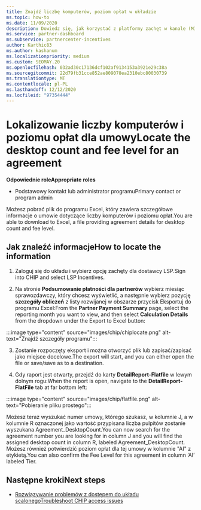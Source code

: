 ```yaml
---
title: Znajdź liczbę komputerów, poziom opłat w układzie
ms.topic: how-to
ms.date: 11/09/2020
description: Dowiedz się, jak korzystać z platformy zachęt w kanale (MIKROUKŁAD), aby znaleźć informacje o liczbie komputerów i poziomie opłaty dla umowy.
ms.service: partner-dashboard
ms.subservice: partnercenter-incentives
author: Karthic83
ms.author: kashanum
ms.localizationpriority: medium
ms.custom: SEOMAY.20
ms.openlocfilehash: 032ad30c17136dcf102af9134153a3921e29c38a
ms.sourcegitcommit: 22d79fb31cce852ae809078ea2310ebc80030739
ms.translationtype: MT
ms.contentlocale: pl-PL
ms.lasthandoff: 12/12/2020
ms.locfileid: "97354444"
---
```

# <a name="locate-the-desktop-count-and-fee-level-for-an-agreement"></a><span data-ttu-id="a78b9-103">Lokalizowanie liczby komputerów i poziomu opłat dla umowy</span><span class="sxs-lookup"><span data-stu-id="a78b9-103">Locate the desktop count and fee level for an agreement</span></span>

<span data-ttu-id="a78b9-104">**Odpowiednie role**</span><span class="sxs-lookup"><span data-stu-id="a78b9-104">**Appropriate roles**</span></span>

- <span data-ttu-id="a78b9-105">Podstawowy kontakt lub administrator programu</span><span class="sxs-lookup"><span data-stu-id="a78b9-105">Primary contact or program admin</span></span>

<span data-ttu-id="a78b9-106">Możesz pobrać plik do programu Excel, który zawiera szczegółowe informacje o umowie dotyczące liczby komputerów i poziomu opłat.</span><span class="sxs-lookup"><span data-stu-id="a78b9-106">You are able to download to Excel, a file providing agreement details for desktop count and fee level.</span></span>

## <a name="how-to-locate-the-information"></a><span data-ttu-id="a78b9-107">Jak znaleźć informacje</span><span class="sxs-lookup"><span data-stu-id="a78b9-107">How to locate the information</span></span>

1. <span data-ttu-id="a78b9-108">Zaloguj się do układu i wybierz opcję zachęty dla dostawcy LSP.</span><span class="sxs-lookup"><span data-stu-id="a78b9-108">Sign into CHIP and select LSP Incentives.</span></span>

2. <span data-ttu-id="a78b9-109">Na stronie **Podsumowanie płatności dla partnerów** wybierz miesiąc sprawozdawczy, który chcesz wyświetlić, a następnie wybierz pozycję **szczegóły obliczeń** z listy rozwijanej w obszarze przycisk Eksportuj do programu Excel:</span><span class="sxs-lookup"><span data-stu-id="a78b9-109">From the **Partner Payment Summary** page, select the reporting month you want to view, and then select **Calculation Details** from the dropdown under the Export to Excel button:</span></span>

:::image type="content" source="images/chip/chiplocate.png" alt-text="Znajdź szczegóły programu":::

3. <span data-ttu-id="a78b9-111">Zostanie rozpoczęty eksport i można otworzyć plik lub zapisać/zapisać jako miejsce docelowe.</span><span class="sxs-lookup"><span data-stu-id="a78b9-111">The export will start, and you can either open the file or save/save as to a destination.</span></span>

4. <span data-ttu-id="a78b9-112">Gdy raport jest otwarty, przejdź do karty **DetailReport-Flatfile** w lewym dolnym rogu:</span><span class="sxs-lookup"><span data-stu-id="a78b9-112">When the report is open, navigate to the **DetailReport-FlatFile** tab at far bottom left:</span></span>

:::image type="content" source="images/chip/flatfile.png" alt-text="Pobieranie pliku prostego":::

<span data-ttu-id="a78b9-114">Możesz teraz wyszukać numer umowy, którego szukasz, w kolumnie J, a w kolumnie R oznaczonej jako wartość przypisana liczba pulpitów zostanie wyszukana Agreement_DesktopCount.</span><span class="sxs-lookup"><span data-stu-id="a78b9-114">You can now search for the agreement number you are looking for in column J and you will find the assigned desktop count in column R, labeled Agreement_DesktopCount.</span></span> <span data-ttu-id="a78b9-115">Możesz również potwierdzić poziom opłat dla tej umowy w kolumnie "AI" z etykietą.</span><span class="sxs-lookup"><span data-stu-id="a78b9-115">You can also confirm the Fee Level for this agreement in column ‘AI’ labeled Tier.</span></span>

## <a name="next-steps"></a><span data-ttu-id="a78b9-116">Następne kroki</span><span class="sxs-lookup"><span data-stu-id="a78b9-116">Next steps</span></span>

- [<span data-ttu-id="a78b9-117">Rozwiązywanie problemów z dostępem do układu scalonego</span><span class="sxs-lookup"><span data-stu-id="a78b9-117">Troubleshoot CHIP access issues</span></span>](chip-access-trouble.md)

